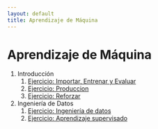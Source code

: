 ```yaml
---
layout: default
title: Aprendizaje de Máquina
---
```

# Aprendizaje de Máquina

1. Introducción
   1. [Ejercicio: Importar, Entrenar y Evaluar](importar_entrenar_evaluar)
   1. [Ejercicio: Produccion](produccion)
   1. [Ejercicio: Reforzar](reforzar)
1. Ingeniería de Datos
   1. [Ejercicio: Ingeniería de datos](ingenieria_datos)
   1. [Ejercicio: Aprendizaje supervisado](aprendizaje_supervizado)
